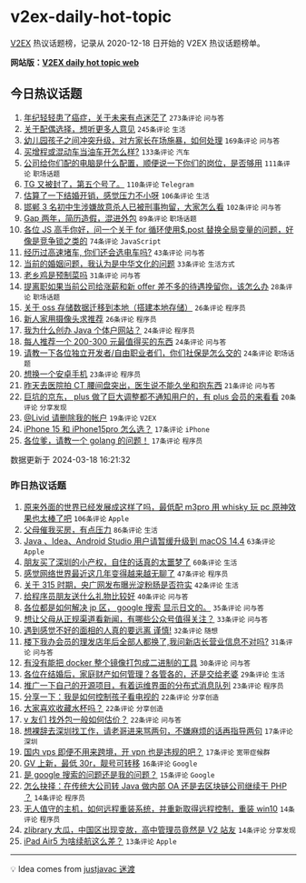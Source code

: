 # v2ex-daily-hot-topic

[V2EX](https://www.v2ex.com/) 热议话题榜，记录从 2020-12-18 日开始的 V2EX 热议话题榜单。

**网站版：[V2EX daily hot topic web](https://boojack.github.io/v2ex-daily-hot-topic-web/)**

## 今日热议话题

<!-- TODAY BEGIN -->

1. [年纪轻轻患了癌症，关于未来有点迷茫了](https://www.v2ex.com/t/1024660) `273条评论` `问与答`
1. [关于配偶选择，想听更多人意见](https://www.v2ex.com/t/1024591) `245条评论` `生活`
1. [幼儿园孩子之间冲突升级，对方家长在场施暴，如何处理](https://www.v2ex.com/t/1024723) `169条评论` `问与答`
1. [买增程或混动车当油车开怎么样?](https://www.v2ex.com/t/1024601) `133条评论` `汽车`
1. [公司给你们配的电脑是什么配置，顺便说一下你们的岗位，是否够用](https://www.v2ex.com/t/1024571) `111条评论` `职场话题`
1. [TG 又被封了，第五个号了。](https://www.v2ex.com/t/1024560) `110条评论` `Telegram`
1. [估算了一下结婚开销，感觉压力不小呀](https://www.v2ex.com/t/1024602) `106条评论` `生活`
1. [邯郸 3 名初中生涉嫌故意杀人已被刑事拘留，大家怎么看](https://www.v2ex.com/t/1024667) `102条评论` `问与答`
1. [Gap 两年，简历造假，混进外包](https://www.v2ex.com/t/1024664) `89条评论` `职场话题`
1. [各位 JS 高手你好，问一个关于 for 循环使用$.post 替换全局变量的问题，好像是竞争锁之类的](https://www.v2ex.com/t/1024619) `74条评论` `JavaScript`
1. [经历过高速堵车, 你们还会选电车吗?](https://www.v2ex.com/t/1024800) `43条评论` `问与答`
1. [当前的婚姻问题，我认为是中华文化的问题](https://www.v2ex.com/t/1024784) `33条评论` `生活方式`
1. [老乡鸡是预制菜吗](https://www.v2ex.com/t/1024570) `31条评论` `问与答`
1. [提离职如果当前公司给涨薪和新 offer 差不多的待遇挽留你，该怎么办](https://www.v2ex.com/t/1024774) `28条评论` `职场话题`
1. [关于 oss 存储数据迁移到本地（搭建本地存储）](https://www.v2ex.com/t/1024650) `26条评论` `程序员`
1. [新人家用摄像头求推荐](https://www.v2ex.com/t/1024596) `26条评论` `程序员`
1. [我为什么创办 Java 个体户网站？](https://www.v2ex.com/t/1024772) `24条评论` `程序员`
1. [每人推荐一个 200-300 元最值得买的东西](https://www.v2ex.com/t/1024767) `24条评论` `问与答`
1. [请教一下各位独立开发者/自由职业者们，你们社保是怎么交的](https://www.v2ex.com/t/1024562) `24条评论` `职场话题`
1. [想换一个安卓手机](https://www.v2ex.com/t/1024574) `23条评论` `程序员`
1. [昨天去医院拍 CT 腰间盘突出，医生说不能久坐和抱东西](https://www.v2ex.com/t/1024572) `21条评论` `问与答`
1. [巨坑的京东， plus 做了巨大调整都不通知用户的，有 plus 会员的来看看](https://www.v2ex.com/t/1024748) `20条评论` `分享发现`
1. [@Livid 请删除我的帐户](https://www.v2ex.com/t/1024860) `19条评论` `V2EX`
1. [iPhone 15 和 iPhone15pro 怎么选？](https://www.v2ex.com/t/1024684) `17条评论` `iPhone`
1. [各位爹，请教一个 golang 的问题！](https://www.v2ex.com/t/1024606) `17条评论` `程序员`

数据更新于 2024-03-18 16:21:32

<!-- TODAY END -->

### 昨日热议话题

<!-- YESTERDAY BEGIN -->

1. [原来外面的世界已经发展成这样了吗，最低配 m3pro 用 whisky 玩 pc 原神效果也太棒了吧](https://www.v2ex.com/t/1024440) `106条评论` `Apple`
1. [父母催我买房，有点压力](https://www.v2ex.com/t/1024454) `86条评论` `生活`
1. [Java 、Idea、Android Studio 用户请暂缓升级到 macOS 14.4](https://www.v2ex.com/t/1024389) `63条评论` `Apple`
1. [朋友买了深圳的小产权，自住的话真的太噩梦了](https://www.v2ex.com/t/1024413) `60条评论` `生活`
1. [感觉网络世界最近这几年变得越来越无聊了](https://www.v2ex.com/t/1024512) `47条评论` `程序员`
1. [关于 315 时期，央广网发布曝光淀粉肠是否符实](https://www.v2ex.com/t/1024410) `42条评论` `生活`
1. [给程序员朋友送什么礼物比较好](https://www.v2ex.com/t/1024455) `40条评论` `问与答`
1. [各位都是如何解决 jp 区， google 搜索 显示日文的。](https://www.v2ex.com/t/1024489) `35条评论` `问与答`
1. [想让父母从正规渠道看新闻，有哪些公众号值得关注？](https://www.v2ex.com/t/1024436) `33条评论` `问与答`
1. [遇到感觉不好的面相的人真的要远离 谨慎!](https://www.v2ex.com/t/1024497) `32条评论` `随想`
1. [楼下我办会员的理发店年后全部人都换了,我问新店长营业信息不对吗?](https://www.v2ex.com/t/1024459) `31条评论` `问与答`
1. [有没有能把 docker 整个镜像打包成二进制的工具](https://www.v2ex.com/t/1024405) `30条评论` `问与答`
1. [各位在结婚后，家庭财产如何管理？各管各的，还是交给老婆](https://www.v2ex.com/t/1024518) `29条评论` `生活`
1. [推广一下自己的开源项目，有着运维界面的分布式消息队列](https://www.v2ex.com/t/1024402) `23条评论` `程序员`
1. [分享一下：我是如何控制孩子看电视的](https://www.v2ex.com/t/1024494) `22条评论` `分享创造`
1. [大家喜欢收藏水杯吗？](https://www.v2ex.com/t/1024482) `22条评论` `分享创造`
1. [v 友们 找外包一般如何估价？](https://www.v2ex.com/t/1024460) `22条评论` `问与答`
1. [想裸辞去深圳找工作，请老哥进来骂两句，不嫌麻烦的话再指导两句](https://www.v2ex.com/t/1024519) `17条评论` `深圳`
1. [国内 vps 即便不用来跨境，开 vpn 也是违规的吧？](https://www.v2ex.com/t/1024457) `17条评论` `宽带症候群`
1. [GV 上新，最低 30r，靓号可转移](https://www.v2ex.com/t/1024453) `16条评论` `Google`
1. [是 google 搜索的问题还是我的问题？](https://www.v2ex.com/t/1024480) `15条评论` `Google`
1. [怎么抉择：在传统大公司转 Java 做内部 OA 还是去区块链公司继续干 PHP ？](https://www.v2ex.com/t/1024469) `14条评论` `程序员`
1. [无人值守的主机，如何远程重装系统，并重新取得远程控制，重装 win10](https://www.v2ex.com/t/1024445) `14条评论` `程序员`
1. [zlibrary 大瓜，中国区出现变故，高中管理员竟然是 V2 站友](https://www.v2ex.com/t/1024417) `14条评论` `分享发现`
1. [iPad Air5 为啥续航这么差？](https://www.v2ex.com/t/1024472) `13条评论` `Apple`

<!-- YESTERDAY END -->

---

💡 Idea comes from [justjavac 迷渡](https://github.com/justjavac/)
